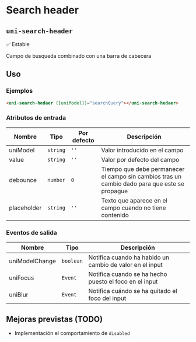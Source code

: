 Search header
===================
`uni-search-header`
---
:white_check_mark: Estable

Campo de busqueda combinado con una barra de cabecera

## Uso

### Ejemplos

```html
<uni-search-hedaer ([uniModel])="searchQuery"></uni-search-hedaer>
```

### Atributos de entrada

| Nombre      | Tipo        | Por defecto | Descripción 
| ----------- | ----------- | ----------- | -----------
| uniModel    | `string`    | `''`        | Valor introducido en el campo
| value       | `string`    | `''`        | Valor por defecto del campo
| debounce    | `number`    | `0`         | Tiempo que debe permanecer el campo sin cambios tras un cambio dado para que este se propague
| placeholder | `string`    | `''`        | Texto que aparece en el campo cuando no tiene contenido

### Eventos de salida

| Nombre          | Tipo      | Descripción
| --------------- | --------- | -----------
| uniModelChange  | `boolean` | Notifica cuando ha habido un cambio de valor en el input
| uniFocus        | `Event`   | Notifica cuando se ha hecho puesto el foco en el input
| uniBlur         | `Event`   | Notifica cuándo se ha quitado el foco del input

## Mejoras previstas (TODO)

- Implementación el comportamiento de `disabled`
